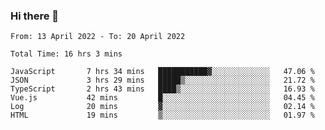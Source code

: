 ### Hi there 👋

<!--
**siaikin/siaikin** is a ✨ _special_ ✨ repository because its `README.md` (this file) appears on your GitHub profile.

Here are some ideas to get you started:

- 🔭 I’m currently working on ...
- 🌱 I’m currently learning ...
- 👯 I’m looking to collaborate on ...
- 🤔 I’m looking for help with ...
- 💬 Ask me about ...
- 📫 How to reach me: ...
- 😄 Pronouns: ...
- ⚡ Fun fact: ...
-->

<!--START_SECTION:waka-->

```text
From: 13 April 2022 - To: 20 April 2022

Total Time: 16 hrs 3 mins

JavaScript       7 hrs 34 mins   ███████████▓░░░░░░░░░░░░░   47.06 %
JSON             3 hrs 29 mins   █████▒░░░░░░░░░░░░░░░░░░░   21.72 %
TypeScript       2 hrs 43 mins   ████▒░░░░░░░░░░░░░░░░░░░░   16.93 %
Vue.js           42 mins         █░░░░░░░░░░░░░░░░░░░░░░░░   04.45 %
Log              20 mins         ▓░░░░░░░░░░░░░░░░░░░░░░░░   02.14 %
HTML             19 mins         ▒░░░░░░░░░░░░░░░░░░░░░░░░   01.97 %
```

<!--END_SECTION:waka-->
